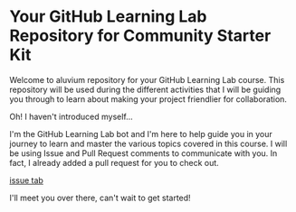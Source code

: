 # Your GitHub Learning Lab Repository for Community Starter Kit

Welcome to aluvium repository for your GitHub Learning Lab course. This repository will be used during the different activities that I will be guiding you through to learn about making your project friendlier for collaboration.

Oh! I haven't introduced myself...

I'm the GitHub Learning Lab bot and I'm here to help guide you in your journey to learn and master the various topics covered in this course. I will be using Issue and Pull Request comments to communicate with you. In fact, I already added a pull request for you to check out.

[issue tab](https://lab.github.com/public/images/issue_tab.png)

I'll meet you over there, can't wait to get started!
